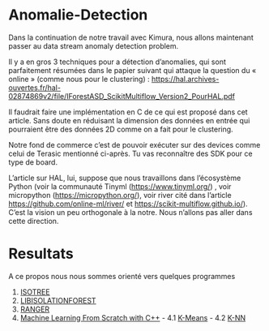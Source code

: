 # Anomalie-Detection

Dans la continuation de notre travail avec Kimura, nous allons maintenant passer au data stream anomaly detection problem.

Il y a en gros 3 techniques pour a détection d’anomalies, qui sont parfaitement résumées dans le papier suivant qui attaque la question du « online » (comme nous pour le clustering) : https://hal.archives-ouvertes.fr/hal-02874869v2/file/IForestASD_ScikitMultiflow_Version2_PourHAL.pdf

Il faudrait faire une implémentation en C de ce qui est proposé dans cet article. Sans doute en réduisant la dimension des données en entrée qui pourraient être des données 2D comme on a fait pour le clustering.

Notre fond de commerce c’est de pouvoir exécuter sur des devices comme celui de Terasic mentionné ci-après. Tu vas reconnaître des SDK pour ce type de board.

L’article sur HAL, lui, suppose que nous travaillons dans l’écosystème Python (voir la communauté Tinyml (https://www.tinyml.org/) , voir micropython (https://micropython.org/), voir river cité dans l’article https://github.com/online-ml/river/ et https://scikit-multiflow.github.io/). C’est la vision un peu orthogonale à la notre. Nous n’allons pas aller dans cette direction.

# Resultats

A ce propos nous nous sommes orienté vers quelques programmes 

  1. [ISOTREE](https://github.com/david-cortes/isotree)
  2. [LIBISOLATIONFOREST](https://github.com/msimms/LibIsolationForest)
  3. [RANGER](https://github.com/imbs-hl/ranger)
  4. [Machine Learning From Scratch with C++](https://github.com/magikerwin1993/ML-From-Scratch-With-CPP)
    - 4.1 [K-Means](https://github.com/magikerwin1993/ML-From-Scratch-With-CPP/tree/main/k-means)
    - 4.2 [K-NN](https://github.com/magikerwin1993/ML-From-Scratch-With-CPP/tree/main/k-nn)
    
  
